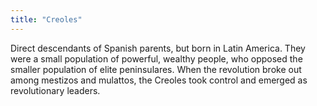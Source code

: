```yaml
---
title: "Creoles"
---
```

Direct descendants of Spanish parents, but born in Latin America. They were a small population of powerful, wealthy people, who opposed the smaller population of elite peninsulares. When the revolution broke out among mestizos and mulattos, the Creoles took control and emerged as revolutionary leaders.

